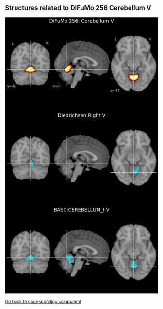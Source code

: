 


## Structures related to DiFuMo 256 Cerebellum V

![154](154.jpg "Structures related to DiFuMo 256 Cerebellum V")

[Go back to corresponding component](https://parietal-inria.github.io/DiFuMo/256/html/154.html)